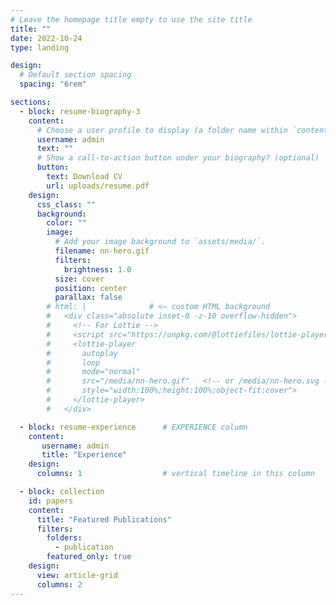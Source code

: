 ```yaml
---
# Leave the homepage title empty to use the site title
title: ""
date: 2022-10-24
type: landing

design:
  # Default section spacing
  spacing: "6rem"

sections:
  - block: resume-biography-3
    content:
      # Choose a user profile to display (a folder name within `content/authors/`)
      username: admin
      text: ""
      # Show a call-to-action button under your biography? (optional)
      button:
        text: Download CV
        url: uploads/resume.pdf
    design:
      css_class: ""
      background:
        color: ""
        image:
          # Add your image background to `assets/media/`.
          filename: nn-hero.gif
          filters:
            brightness: 1.0
          size: cover
          position: center
          parallax: false
        # html: |              # <— custom HTML background
        #   <div class="absolute inset-0 -z-10 overflow-hidden">
        #     <!-- For Lottie -->
        #     <script src="https://unpkg.com/@lottiefiles/lottie-player@latest/dist/lottie-player.js"></script>
        #     <lottie-player
        #       autoplay
        #       loop
        #       mode="normal"
        #       src="/media/nn-hero.gif"   <!-- or /media/nn-hero.svg -->
        #       style="width:100%;height:100%;object-fit:cover">
        #     </lottie-player>
        #   </div>

  - block: resume-experience      # EXPERIENCE column
    content:
       username: admin
       title: "Experience"
    design:
      columns: 1                  # vertical timeline in this column

  - block: collection
    id: papers
    content:
      title: "Featured Publications"
      filters:
        folders:
          - publication
        featured_only: true
    design:
      view: article-grid
      columns: 2
---
```

